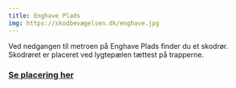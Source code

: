 ```yaml
---
title: Enghave Plads
img: https://skodbevægelsen.dk/enghave.jpg
---
```


Ved nedgangen til metroen på Enghave Plads finder du et skodrør. 
Skodrøret er placeret ved lygtepælen tættest på trapperne.
<br>
<h3 class="text-4xl leading-12 md:text-sm md:leading-14 font-bold text-hh-orange tracking-wide">
<a href="https://goo.gl/maps/zGaxeUtZi8chHjxX8" target="_blank">Se placering her</a>